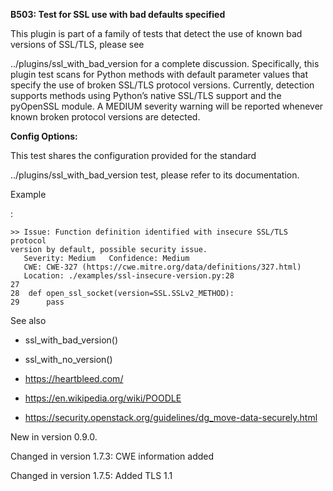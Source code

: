 **B503: Test for SSL use with bad defaults specified**

This plugin is part of a family of tests that detect the use of known
bad versions of SSL/TLS, please see

../plugins/ssl_with_bad_version for a complete discussion. Specifically,
this plugin test scans for Python methods with default parameter values
that specify the use of broken SSL/TLS protocol versions. Currently,
detection supports methods using Python’s native SSL/TLS support and the
pyOpenSSL module. A MEDIUM severity warning will be reported whenever
known broken protocol versions are detected.

**Config Options:**

This test shares the configuration provided for the standard

../plugins/ssl_with_bad_version test, please refer to its documentation.

Example

:

    >> Issue: Function definition identified with insecure SSL/TLS protocol
    version by default, possible security issue.
       Severity: Medium   Confidence: Medium
       CWE: CWE-327 (https://cwe.mitre.org/data/definitions/327.html)
       Location: ./examples/ssl-insecure-version.py:28
    27
    28  def open_ssl_socket(version=SSL.SSLv2_METHOD):
    29      pass

See also

- ssl_with_bad_version()

- ssl_with_no_version()

- <a href="https://heartbleed.com/" class="reference external"
  shape="rect">https://heartbleed.com/</a>

- <a href="https://en.wikipedia.org/wiki/POODLE"
  class="reference external"
  shape="rect">https://en.wikipedia.org/wiki/POODLE</a>

- <a
  href="https://security.openstack.org/guidelines/dg_move-data-securely.html"
  class="reference external"
  shape="rect">https://security.openstack.org/guidelines/dg_move-data-securely.html</a>

New in version 0.9.0.

Changed in version 1.7.3: CWE information added

Changed in version 1.7.5: Added TLS 1.1
